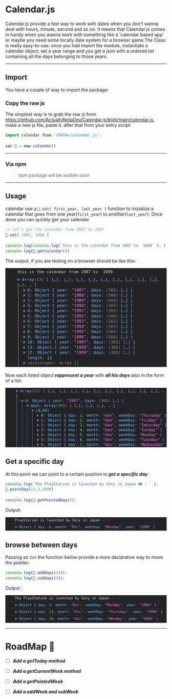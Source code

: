 # Calendar.js
Calendar.js provide a fast way to work with dates when you don't wanna deal with hours, minute, second and so on.
It means that Calendar.js comes in handy when you wanna work with something like a 'calendar based app' or maybe you need some locally date system for a browser game.The Class is really easy-to-use: once you had import the module, instantiate a calendar object, set a year range and you get a json with a ordered list containing all the days belonging to those years.

---

## Import
You have a couple of way to import the package:

### Copy the raw js  
The simplest way is to grab the raw js from https://github.com/ActuallyNotaDev/Calendar.js/blob/main/calendar.js,
make a new js file, paste it.
after that from your entry script:

```javascript
import calendar from '<PATH>/calendar.js';

var 📅 = new calendar()
```
---

### Via npm

> npm package will be avabile soon

---

## Usage
calendar use a ```📅.set( first_year, last_year )``` function to inizialize a calendar that goes from one year(```first_year```) to another(```last_year```). Once done you can quickly get your calendar.
```javascript
// let's get the calendar from 1987 to 1997
📅.set( 1987, 1999 )

console.log(console.log(`this is the calendar from 1987 to  1999` ); )
console.log(📅.getCalendar())
```
The output, if you are testing on a browser should be like this:

![](https://github.com/ActuallyNotaDev/ActuallyNotaDev/blob/main/Doc/OUTPUTgetCalendar2.png)

Now each listed object ***rappresent a year*** with ***all his days*** also in the form of a list:

![](https://github.com/ActuallyNotaDev/ActuallyNotaDev/blob/main/Doc/OUTPUTgetCalendar1.png)

## Get a specific day

At this point we can point to a certain position to ***get a specific day***:

```javascript
console.log(`The PlayStation is launched by Sony in Japan 🎮 : ` );
📅.pointDay(12,3,1990)

console.log(📅.getPointedDay());
```
Output:

![](https://github.com/ActuallyNotaDev/ActuallyNotaDev/blob/main/OUTPUTdAY.png)

## browse between days

Passing an ```Int``` the function below provide a more declarative way to move the pointer:

```javascript
console.log(📅.addDays(10)); 
console.log(📅.subDays(3));

```
Output :

![](https://github.com/ActuallyNotaDev/ActuallyNotaDev/blob/main/Doc/OUTPUToperationWithDay.png)

---

# RoadMap 🚀

- [ ]  ***Add a getToday method***
- [ ]  ***Add a getCurrentWeek method***
- [ ]  ***Add a getPointedWeek***
- [ ]  ***Add a addWeek and subWeek***





